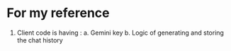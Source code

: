 # For my reference 
1. Client code is having : 
    a. Gemini key 
    b. Logic of generating and storing the chat history 